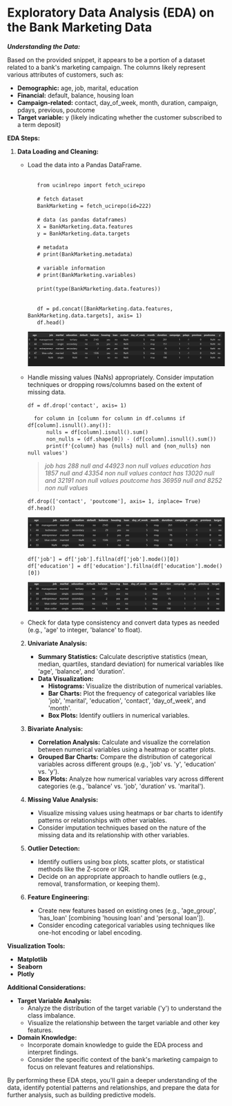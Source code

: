 # Exploratory Data Analysis (EDA) on the Bank Marketing Data

***Understanding the Data:***

Based on the provided snippet, it appears to be a portion of a dataset related to a bank's marketing campaign. The columns likely represent various attributes of customers, such as:

* **Demographic:** age, job, marital, education
* **Financial:** default, balance, housing loan
* **Campaign-related:** contact, day_of_week, month, duration, campaign, pdays, previous, poutcome
* **Target variable:** y (likely indicating whether the customer subscribed to a term deposit)

**EDA Steps:**

1. **Data Loading and Cleaning:**

   * Load the data into a Pandas DataFrame.

     ```

        from ucimlrepo import fetch_ucirepo 

        # fetch dataset 
        BankMarketing = fetch_ucirepo(id=222) 

        # data (as pandas dataframes) 
        X = BankMarketing.data.features 
        y = BankMarketing.data.targets 

        # metadata 
        # print(BankMarketing.metadata) 

        # variable information 
        # print(BankMarketing.variables) 

        print(type(BankMarketing.data.features))
     ```

     ```

        df = pd.concat([BankMarketing.data.features, BankMarketing.data.targets], axis= 1)
        df.head()
     ```

     ![](assets\20241228_173304_image.png)
   * Handle missing values (NaNs) appropriately. Consider imputation techniques or dropping rows/columns based on the extent of missing data.

     ```
     df = df.drop('contact', axis= 1)
     ```

     ```
       for column in [column for column in df.columns if df[column].isnull().any()]:
           nulls = df[column].isnull().sum()
           non_nulls = (df.shape[0]) - (df[column].isnull().sum())
           print(f'{column} has {nulls} null and {non_nulls} non null values')
     ```

     > *job has 288 null and 44923 non null values
     > education has 1857 null and 43354 non null values
     > contact has 13020 null and 32191 non null values
     > poutcome has 36959 null and 8252 non null values*
     >

     ```
     df.drop(['contact', 'poutcome'], axis= 1, inplace= True)
     df.head()
     ```

     ![](assets\20241228_180208_image.png)

     ```
     df['job'] = df['job'].fillna(df['job'].mode()[0])
     df['education'] = df['education'].fillna(df['education'].mode()[0])
     ```

     ![](assets\20241228_181855_image.png)
   * Check for data type consistency and convert data types as needed (e.g., 'age' to integer, 'balance' to float).

   2. **Univariate Analysis:**

      * **Summary Statistics:** Calculate descriptive statistics (mean, median, quartiles, standard deviation) for numerical variables like 'age', 'balance', and 'duration'.
      * **Data Visualization:**
        * **Histograms:** Visualize the distribution of numerical variables.
        * **Bar Charts:** Plot the frequency of categorical variables like 'job', 'marital', 'education', 'contact', 'day_of_week', and 'month'.
        * **Box Plots:** Identify outliers in numerical variables.
   3. **Bivariate Analysis:**

      * **Correlation Analysis:** Calculate and visualize the correlation between numerical variables using a heatmap or scatter plots.
      * **Grouped Bar Charts:** Compare the distribution of categorical variables across different groups (e.g., 'job' vs. 'y', 'education' vs. 'y').
      * **Box Plots:** Analyze how numerical variables vary across different categories (e.g., 'balance' vs. 'job', 'duration' vs. 'marital').
   4. **Missing Value Analysis:**

      * Visualize missing values using heatmaps or bar charts to identify patterns or relationships with other variables.
      * Consider imputation techniques based on the nature of the missing data and its relationship with other variables.
   5. **Outlier Detection:**

      * Identify outliers using box plots, scatter plots, or statistical methods like the Z-score or IQR.
      * Decide on an appropriate approach to handle outliers (e.g., removal, transformation, or keeping them).
   6. **Feature Engineering:**

      * Create new features based on existing ones (e.g., 'age_group', 'has_loan' [combining 'housing loan' and 'personal loan']).
      * Consider encoding categorical variables using techniques like one-hot encoding or label encoding.

**Visualization Tools:**

* **Matplotlib**
* **Seaborn**
* **Plotly**

**Additional Considerations:**

* **Target Variable Analysis:**
  * Analyze the distribution of the target variable ('y') to understand the class imbalance.
  * Visualize the relationship between the target variable and other key features.
* **Domain Knowledge:**
  * Incorporate domain knowledge to guide the EDA process and interpret findings.
  * Consider the specific context of the bank's marketing campaign to focus on relevant features and relationships.

By performing these EDA steps, you'll gain a deeper understanding of the data, identify potential patterns and relationships, and prepare the data for further analysis, such as building predictive models.
